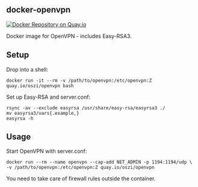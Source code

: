## docker-openvpn

[![Docker Repository on Quay.io](https://quay.io/repository/oszi/openvpn/status "Docker Repository on Quay.io")](https://quay.io/repository/oszi/openvpn)

Docker image for OpenVPN - includes Easy-RSA3.

## Setup

Drop into a shell:

```
docker run -it --rm -v /path/to/openvpn:/etc/openvpn:Z quay.io/oszi/openvpn bash
```

Set up Easy-RSA and server.conf:

```
rsync -av --exclude easyrsa /usr/share/easy-rsa/easyrsa3 ./
mv easyrsa3/vars{.example,}
easyrsa -h
```

## Usage

Start OpenVPN with server.conf:

```
docker run --rm --name openvpn --cap-add NET_ADMIN -p 1194:1194/udp \
-v /path/to/openvpn:/etc/openvpn:Z quay.io/oszi/openvpn
```

You need to take care of firewall rules outside the container.
